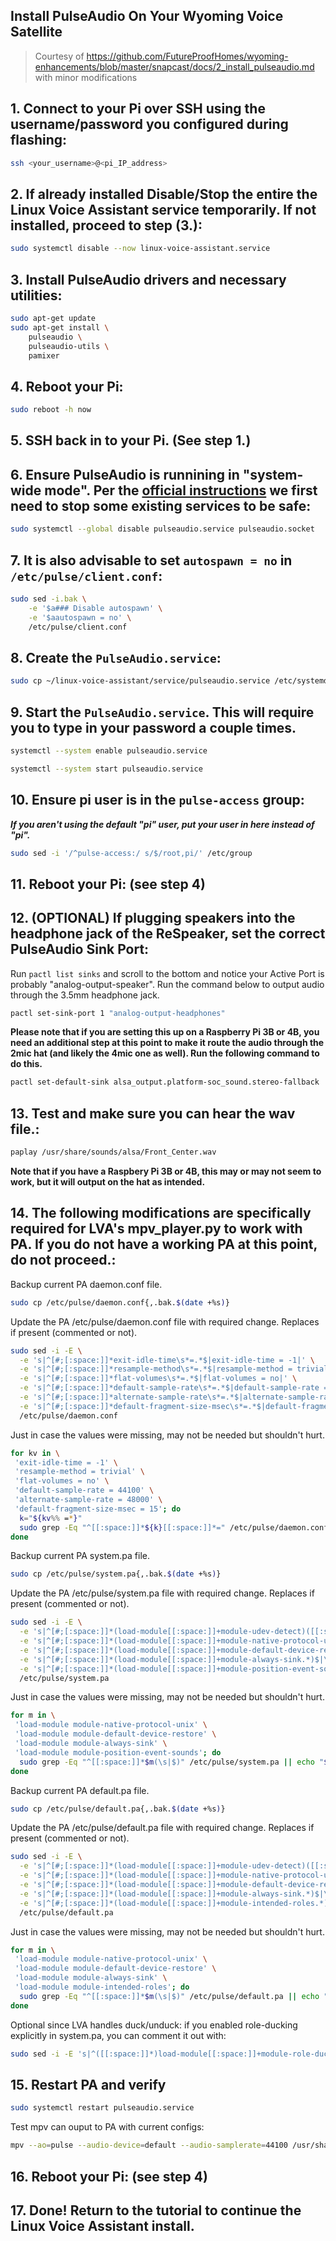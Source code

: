 ## Install PulseAudio On Your Wyoming Voice Satellite

> Courtesy of https://github.com/FutureProofHomes/wyoming-enhancements/blob/master/snapcast/docs/2_install_pulseaudio.md with minor modifications

## 1. Connect to your Pi over SSH using the username/password you configured during flashing:

```sh
ssh <your_username>@<pi_IP_address>
```


## 2. If already installed Disable/Stop the entire the Linux Voice Assistant service temporarily. If not installed, proceed to step (3.):

```sh
sudo systemctl disable --now linux-voice-assistant.service
```


## 3. Install PulseAudio drivers and necessary utilities:

```sh
sudo apt-get update
sudo apt-get install \
    pulseaudio \
    pulseaudio-utils \
    pamixer
```


## 4. Reboot your Pi:

```sh
sudo reboot -h now
```


## 5. SSH back in to your Pi.  (See step 1.)


## 6. Ensure PulseAudio is runnining in "system-wide mode".  Per the [official instructions](https://www.freedesktop.org/wiki/Software/PulseAudio/Documentation/User/SystemWide/) we first need to stop some existing services to be safe:

```sh
sudo systemctl --global disable pulseaudio.service pulseaudio.socket
```


## 7. It is also advisable to set `autospawn = no` in `/etc/pulse/client.conf`:

```sh
sudo sed -i.bak \
    -e '$a### Disable autospawn' \
    -e '$aautospawn = no' \
    /etc/pulse/client.conf
```


## 8. Create the `PulseAudio.service`:

```sh
sudo cp ~/linux-voice-assistant/service/pulseaudio.service /etc/systemd/system/pulseaudio.service
```


## 9. Start the `PulseAudio.service`.  This will require you to type in your password a couple times.

```sh
systemctl --system enable pulseaudio.service
```

```sh
systemctl --system start pulseaudio.service
```


## 10. Ensure pi user is in the `pulse-access` group:
***If you aren't using the default "pi" user, put your user in here instead of "pi".***
```sh
sudo sed -i '/^pulse-access:/ s/$/root,pi/' /etc/group
```


## 11. Reboot your Pi: (see step 4)


## 12. (OPTIONAL) If plugging speakers into the headphone jack of the ReSpeaker, set the correct PulseAudio Sink Port:

Run `pactl list sinks` and scroll to the bottom and notice your Active Port is probably "analog-output-speaker".  Run the command below to output audio through the 3.5mm headphone jack.

```sh
pactl set-sink-port 1 "analog-output-headphones"
```

**Please note that if you are setting this up on a Raspberry Pi 3B or 4B, you need an additional step at this point to make it route the audio through the 2mic hat (and likely the 4mic one as well). Run the following command to do this.**

```sh
pactl set-default-sink alsa_output.platform-soc_sound.stereo-fallback
```


## 13. Test and make sure you can hear the wav file.:

```sh
paplay /usr/share/sounds/alsa/Front_Center.wav
```

**Note that if you have a Raspbery Pi 3B or 4B, this may or may not seem to work, but it will output on the hat as intended.**


## 14. The following modifications are specifically required for LVA's mpv_player.py to work with PA. If you do not have a working PA at this point, do not proceed.:
Backup current PA daemon.conf file.

```bash
sudo cp /etc/pulse/daemon.conf{,.bak.$(date +%s)}
```

Update the PA /etc/pulse/daemon.conf file with required change. Replaces if present (commented or not).

```bash
sudo sed -i -E \
  -e 's|^[#;[:space:]]*exit-idle-time\s*=.*$|exit-idle-time = -1|' \
  -e 's|^[#;[:space:]]*resample-method\s*=.*$|resample-method = trivial|' \
  -e 's|^[#;[:space:]]*flat-volumes\s*=.*$|flat-volumes = no|' \
  -e 's|^[#;[:space:]]*default-sample-rate\s*=.*$|default-sample-rate = 44100|' \
  -e 's|^[#;[:space:]]*alternate-sample-rate\s*=.*$|alternate-sample-rate = 48000|' \
  -e 's|^[#;[:space:]]*default-fragment-size-msec\s*=.*$|default-fragment-size-msec = 15|' \
  /etc/pulse/daemon.conf
```

Just in case the values were missing, may not be needed but shouldn't hurt.

```bash
for kv in \
 'exit-idle-time = -1' \
 'resample-method = trivial' \
 'flat-volumes = no' \
 'default-sample-rate = 44100' \
 'alternate-sample-rate = 48000' \
 'default-fragment-size-msec = 15'; do
  k="${kv%% =*}"
  sudo grep -Eq "^[[:space:]]*${k}[[:space:]]*=" /etc/pulse/daemon.conf || echo "$kv" | sudo tee -a /etc/pulse/daemon.conf >/dev/null
done
```

Backup current PA system.pa file.

```bash
sudo cp /etc/pulse/system.pa{,.bak.$(date +%s)}
```

Update the PA /etc/pulse/system.pa file with required change. Replaces if present (commented or not).

```bash
sudo sed -i -E \
  -e 's|^[#;[:space:]]*(load-module[[:space:]]+module-udev-detect)([[:space:]].*)?$|\1 tsched=0|' \
  -e 's|^[#;[:space:]]*(load-module[[:space:]]+module-native-protocol-unix.*)$|\1|' \
  -e 's|^[#;[:space:]]*(load-module[[:space:]]+module-default-device-restore.*)$|\1|' \
  -e 's|^[#;[:space:]]*(load-module[[:space:]]+module-always-sink.*)$|\1|' \
  -e 's|^[#;[:space:]]*(load-module[[:space:]]+module-position-event-sounds.*)$|\1|' \
  /etc/pulse/system.pa
```

Just in case the values were missing, may not be needed but shouldn't hurt.

```bash
for m in \
 'load-module module-native-protocol-unix' \
 'load-module module-default-device-restore' \
 'load-module module-always-sink' \
 'load-module module-position-event-sounds'; do
  sudo grep -Eq "^[[:space:]]*$m(\s|$)" /etc/pulse/system.pa || echo "$m" | sudo tee -a /etc/pulse/system.pa >/dev/null
done
```

Backup current PA default.pa file.

```bash
sudo cp /etc/pulse/default.pa{,.bak.$(date +%s)}
```

Update the PA /etc/pulse/default.pa file with required change. Replaces if present (commented or not).

```bash
sudo sed -i -E \
  -e 's|^[#;[:space:]]*(load-module[[:space:]]+module-udev-detect)([[:space:]].*)?$|\1 tsched=0|' \
  -e 's|^[#;[:space:]]*(load-module[[:space:]]+module-native-protocol-unix.*)$|\1|' \
  -e 's|^[#;[:space:]]*(load-module[[:space:]]+module-default-device-restore.*)$|\1|' \
  -e 's|^[#;[:space:]]*(load-module[[:space:]]+module-always-sink.*)$|\1|' \
  -e 's|^[#;[:space:]]*(load-module[[:space:]]+module-intended-roles.*)$|\1|' \
  /etc/pulse/default.pa
```

Just in case the values were missing, may not be needed but shouldn't hurt.

```bash
for m in \
 'load-module module-native-protocol-unix' \
 'load-module module-default-device-restore' \
 'load-module module-always-sink' \
 'load-module module-intended-roles'; do
  sudo grep -Eq "^[[:space:]]*$m(\s|$)" /etc/pulse/default.pa || echo "$m" | sudo tee -a /etc/pulse/default.pa >/dev/null
done
```

Optional since LVA handles duck/unduck: if you enabled role-ducking explicitly in system.pa, you can comment it out with:

```bash
sudo sed -i -E 's|^([[:space:]]*)load-module[[:space:]]+module-role-ducking\b|# \0|' /etc/pulse/system.pa
```
## 15. Restart PA and verify

```bash
sudo systemctl restart pulseaudio.service
```

Test mpv can ouput to PA with current configs:

```bash
mpv --ao=pulse --audio-device=default --audio-samplerate=44100 /usr/share/sounds/alsa/Front_Center.wav
```

## 16. Reboot your Pi: (see step 4)


## 17. Done! Return to the tutorial to continue the Linux Voice Assistant install.








